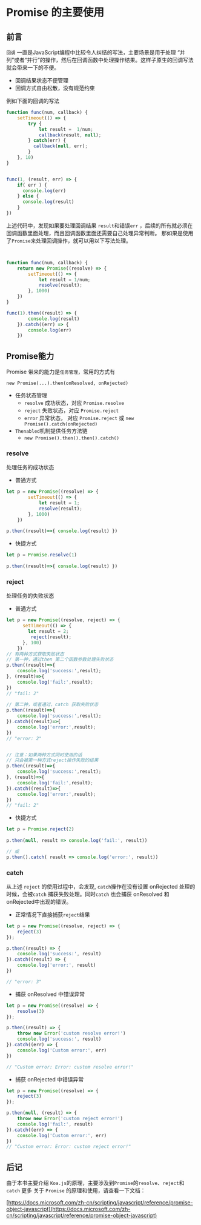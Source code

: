 # Promise 的主要使用

## 前言

`回调` 一直是JavaScript编程中比较令人纠结的写法，主要场景是用于处理 “并列”或者“并行”的操作，然后在回调函数中处理操作结果。这样子原生的回调写法就会带来一下的不便。

- 回调结果状态不便管理
- 回调方式自由松散，没有规范约束

例如下面的回调的写法

```js
function func(num, callback) {
    setTimeout(() => {
        try {
            let result =  1/num;
            callback(result, null);
        } catch(err) {
          callback(null, err);
        }
    }, 10)
}


func(1, (result, err) => {
    if( err ) {
      console.log(err)
    } else {
      console.log(result)
    }   
})
```

上述代码中，发现如果要处理回调结果 `result`和错误`err` ，后续的所有就必须在回调函数里面处理，而且回调函数里面还需要自己处理异常判断。
那如果是使用了`Promise`来处理回调操作，就可以用以下写法处理。

```js


function func(num, callback) {
    return new Promise((resolve) => {
        setTimeout(() => { 
            let result = 1/num;
            resolve(result); 
        }, 1000)
    })
}

func(1).then((result) => { 
        console.log(result)
    }).catch((err) => { 
        console.log(err)
    })
```



## Promise能力

Promise 带来的能力是`任务管理`，常用的方式有

`new Promise(...).then(onResolved, onRejected)`

- 任务状态管理
    - `resolve` 成功状态，对应 `Promise.resolve`
    - `reject` 失败状态，对应 `Promise.reject`
    - `error` 异常状态， 对应 `Promise.reject` 或 `new Promise().catch(onRejected)`
- `Thenabled`机制提供任务方法链 
    - `new Promise().then().then().catch()`

### resolve

处理任务的成功状态

- 普通方式

```js
let p = new Promise((resolve) => {
        setTimeout(() => { 
            let result = 1;
            resolve(result); 
        }, 1000)
    })
    
p.then((result)=>{ console.log(result) })
```

- 快捷方式

```js
let p = Promise.resolve(1)
    
p.then((result)=>{ console.log(result) })
```

### reject

处理任务的失败状态

- 普通方式

```js
let p = new Promise((resolve, reject) => {
      setTimeout(() => {
        let result = 2;
         reject(result);
      }, 100)
    })
// 有两种方式获取失败状态
// 第一种，通过then 第二个函数参数处理失败状态
p.then((result)=>{ 
    console.log('success:',result);
}, (result)=>{ 
    console.log('fail:',result);
})
// "fail: 2"
       
// 第二种，或者通过，catch 获取失败状态
p.then((result)=>{ 
    console.log('success:',result);
}).catch((result)=>{ 
    console.log('error:',result);
})
// "error: 2"


// 注意：如果两种方式同时使用的话
// 只会被第一种方式reject操作失败的结果
p.then((result)=>{ 
    console.log('success:',result);
}, (result)=>{ 
    console.log('fail:',result);
}).catch((result)=>{ 
    console.log('error:',result);
})
// "fail: 2"

```

- 快捷方式

```js
let p = Promise.reject(2)
   
p.then(null, result => console.log('fail:', result))

// 或
p.then().catch( result => console.log('error:', result))
```


### catch

从上述 `reject` 的使用过程中，会发现, `catch`操作在没有设置 onRejected 处理的时候，会被`catch` 捕获失败处理。同时`catch` 也会捕获 onResolved 和 onRejected中出现的错误。

- 正常情况下直接捕获`reject`结果

```js
let p = new Promise((resolve, reject) => {
    reject(3)
});

p.then((result) => {
    console.log('success:', result)
}).catch((result) => {
    console.log('error:', result)
})

// "error: 3"
```


- 捕获 onResolved 中错误异常

```js
let p = new Promise((resolve) => {
    resolve(3)
});

p.then((result) => {
    throw new Error('custom resolve error!')
    console.log('success:', result)
}).catch((err) => {
    console.log('Custom error:', err)
})

// "Custom error: Error: custom resolve error!"

```

- 捕获 onRejected 中错误异常

```js
let p = new Promise((resolve) => {
    reject(3)
});

p.then(null, (result) => {
    throw new Error('custom reject error!')
    console.log('fail:', result)
}).catch((err) => {
    console.log('Custom error:', err)
})
// "Custom error: Error: custom reject error!"
```


## 后记

由于本书主要介绍 `Koa.js`的原理，主要涉及到`Promise`的`resolve`、`reject`和`catch` 更多 关于 `Promise` 的原理和使用，请查看一下文档：

[https://docs.microsoft.com/zh-cn/scripting/javascript/reference/promise-object-javascript](https://docs.microsoft.com/zh-cn/scripting/javascript/reference/promise-object-javascript)




